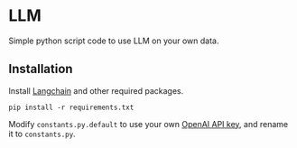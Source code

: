 # LLM

Simple python script code to use LLM on your own data.

## Installation

Install [Langchain](https://github.com/hwchase17/langchain) and other required packages.
```
pip install -r requirements.txt
```

Modify `constants.py.default` to use your own [OpenAI API key](https://platform.openai.com/account/api-keys), and rename it to `constants.py`.
